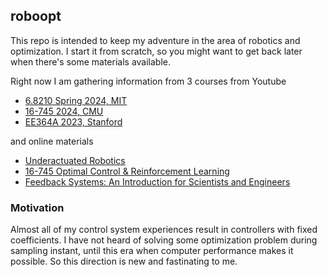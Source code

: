 ## roboopt

This repo is intended to keep my adventure in the area of robotics and optimization. I start it from scratch, so you might want 
to get back later when there's some materials available.

Right now I am gathering information from 3 courses from Youtube

* [6.8210 Spring 2024, MIT](https://youtube.com/playlist?list=PLkx8KyIQkMfU5szP43GlE_S1QGSPQfL9s&si=V-jenbaf1CgBlalr)
* [16-745 2024, CMU](https://youtube.com/playlist?list=PLZnJoM76RM6Jv4f7E7RnzW4rijTUTPI4u&si=DKykPlZ2OFf8S-Vy)
* [EE364A 2023, Stanford](https://youtube.com/playlist?list=PLoROMvodv4rMJqxxviPa4AmDClvcbHi6h&si=TN9ZPzzI3-oGIgFQ)

and online materials

* [Underactuated Robotics](https://underactuated.csail.mit.edu/)
* [16-745 Optimal Control & Reinforcement Learning](https://optimalcontrol.ri.cmu.edu/)
* [Feedback Systems: An Introduction for Scientists and Engineers](https://fbswiki.org/wiki/index.php/Main_Page)

### Motivation

Almost all of my control system experiences result in controllers with fixed coefficients. I have not heard of solving 
some optimization problem during sampling instant, until this era when computer performance makes it possible. 
So this direction is new and fastinating to me. 



